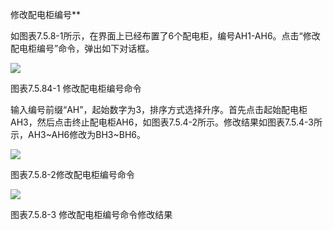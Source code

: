修改配电柜编号**

如图表7.5.8-1所示，在界面上已经布置了6个配电柜，编号AH1-AH6。点击“修改配电柜编号”命令，弹出如下对话框。

![](file:///C:\Users\pkpm\AppData\Local\Temp\ksohtml5908\wps119.jpg)

图表7.5.84-1 修改配电柜编号命令

输入编号前缀“AH”，起始数字为3，排序方式选择升序。首先点击起始配电柜AH3，然后点击终止配电柜AH6，如图表7.5.4-2所示。修改结果如图表7.5.4-3所示，AH3~AH6修改为BH3~BH6。

![](file:///C:\Users\pkpm\AppData\Local\Temp\ksohtml5908\wps120.jpg)

图表7.5.8-2修改配电柜编号命令

![](file:///C:\Users\pkpm\AppData\Local\Temp\ksohtml5908\wps121.jpg)

图表7.5.8-3 修改配电柜编号命令修改结果